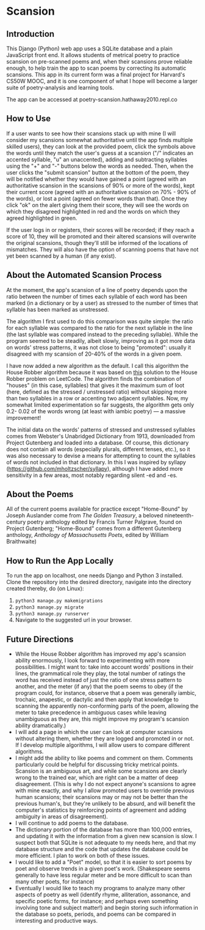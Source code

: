 # Scansion

## Introduction

This Django (Python) web app uses a SQLite database and a plain JavaScript front end. It allows students of metrical poetry to practice scansion on pre-scanned poems and, when their scansions prove reliable enough, to help train the app to scan poems by correcting its automatic scansions. This app in its current form was a final project for Harvard's CS50W MOOC, and it is one component of what I hope will become a larger suite of poetry-analysis and learning tools.

The app can be accessed at poetry-scansion.hathaway2010.repl.co

## How to Use

 If a user wants to see how their scansions stack up with mine (I will consider my scansions somewhat authoritative until the app finds multiple skilled users), they can look at the provided poem, click the symbols above the words until they match the user's guess at a scansion ("/" indicates an accented syllable, "u" an unaccented), adding and subtracting syllables using the "+" and "-" buttons below the words as needed. Then, when the user clicks the "submit scansion" button at the bottom of the poem, they will be notified whether they would have gained a point (agreed with an authoritative scansion in the scansions of 90% or more of the words), kept their current score (agreed with an authoritative scansion on 70% - 90% of the words), or lost a point (agreed on fewer words than that). Once they click "ok" on the alert giving them their score, they will see the words on which they disagreed highlighted in red and the words on which they agreed highlighted in green.


 If the user logs in or registers, their scores will be recorded; if they reach a score of 10, they will be promoted and their altered scansions will overwrite the original scansions, though they'll still be informed of the locations of mismatches. They will also have the option of scanning poems that have not yet been scanned by a human (if any exist).

## About the Automated Scansion Process

At the moment, the app's scansion of a line of poetry depends upon the ratio between the number of times each syllable of each word has been marked (in a dictionary or by a user) as stressed to the number of times that syllable has been marked as unstressed.

The algorithm I first used to do this comparison was quite simple: the ratio for each syllable was compared to the ratio for the next syllable in the line (the last syllable was compared instead to the preceding syllable). While the program seemed to be steadily, albeit slowly, improving as it got more data on words' stress patterns, it was not close to being "promoted": usually it disagreed with my scansion of 20-40% of the words in a given poem.

I have now added a new algorithm as the default. I call this algorithm the House Robber algorithm because it was based on [this](https://leetcode.com/problems/house-robber/discuss/156523/From-good-to-great.-How-to-approach-most-of-DP-problems) solution to the House Robber problem on LeetCode. The algorithm finds the combination of "houses" (in this case, syllables) that gives it the maximum sum of loot (here, defined as the stressed / unstressed ratio) without skipping more than two syllables in a row or accenting two adjacent syllables. Now, my somewhat limited experimentation so far suggests, the algorithm gets only 0.2- 0.02 of the words wrong (at least with iambic poetry) — a massive improvement!


The initial data on the words' patterns of stressed and unstressed syllables comes from Webster's Unabridged Dictionary from 1913, downloaded from Project Gutenberg and loaded into a database. Of course, this dictionary does not contain all words (especially plurals, different tenses, etc.), so it was also necessary to devise a means for attempting to count the syllables of words not included in that dictionary. In this I was inspired by syllapy (https://github.com/mholtzscher/syllapy), although I have added more sensitivity in a few areas, most notably regarding silent -ed and -es.

## About the Poems

All of the current poems available for practice except "Home-Bound" by Joseph Auslander come from *The Golden Treasury*, a beloved nineteenth-century poetry anthology edited by Francis Turner Palgrave, found on Project Gutenberg; "Home-Bound" comes from a different Gutenberg anthology, *Anthology of Massachusetts Poets*, edited by William Braithwaite)

## How to Run the App Locally
To run the app on localhost, one needs Django and Python 3 installed. Clone the repository into the desired directory, navigate into the directory created thereby, do (on Linux):
1. `python3 manage.py makemigrations`
2. `python3 manage.py migrate`
3. `python3 manage.py runserver`
4. Navigate to the suggested url in your browser.

## Future Directions
 - While the House Robber algorithm has improved my app's scansion ability enormously, I look forward to experimenting with more possibilities. I might want to: take into account words' positions in their lines, the grammatical role they play, the total number of ratings the word has received instead of just the ratio of one stress pattern to another, and the meter (if any) that the poem seems to obey (if the program could, for instance, observe that a poem was generally iambic, trochaic, anapestic, or dactylic and then apply that knowledge to scanning the apparently non-conforming parts of the poem, allowing the meter to take precedence in ambiguous cases while leaving unambiguous as they are, this might improve my program's scansion ability dramatically.)
 - I will add a page in which the user can look at computer scansions without altering them, whether they are logged and promoted in or not. If I develop multiple algorithms, I will allow users to compare different algorithms.
 - I might add the ability to like poems and comment on them. Comments particularly could be helpful for discussing tricky metrical points. Scansion is an ambiguous art, and while some scansions are clearly wrong to the trained ear, which are right can be a matter of deep disagreement. (This is why I do not expect anyone's scansions to agree with mine exactly, and why I allow promoted users to override previous human scansions; their scansions may or may not be better than the previous human's, but they're unlikely to be absurd, and will benefit the computer's statistics by reinforcing points of agreement and adding ambiguity in areas of disagreement).
 - I will continue to add poems to the database.
 - The dictionary portion of the database has more than 100,000 entries, and updating it with the information from a given new scansion is slow. I suspect both that SQLite is not adequate to my needs here, and that my database structure and the code that updates the database could be more efficient. I plan to work on both of these issues.
 - I would like to add a "Poet" model, so that it is easier to sort poems by poet and observe trends in a given poet's work. (Shakespeare seems generally to have less regular meter and be more difficult to scan than many other poets, for instance)
 - Eventually I would like to teach my programs to analyze many other aspects of poetry as well (identify rhyme, alliteration, assonance, and specific poetic forms, for instance; and perhaps even something involving tone and subject matter!) and begin storing such information in the database so poets, periods, and poems can be compared in interesting and productive ways.
